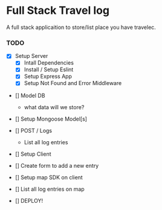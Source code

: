 # Full Stack Travel log

A full stack applicaition to store/list place you have travelec.

### TODO

* [x] Setup Server
  * [x] Intall Dependencies
  * [x] Install / Setup Eslint 
  * [x] Setup Express App
  * [x] Setup Not Found and Error Middleware

* [] Model DB
  * what data will we store?

* [] Setup Mongoose Model[s]
* [] POST / Logs
  * List all log entries

* [] Setup Client 
* [] Create form to add a new entry
* [] Setup map SDK on client 
* [] List all log entries on map
* [] DEPLOY!
